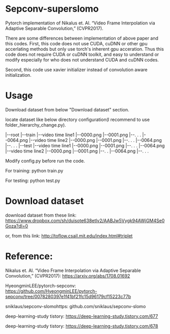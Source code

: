 # Sepconv-superslomo
Pytorch implementation of Nikalus et. Al. “Video Frame Interpolation via Adaptive Separable Convolution,” (CVPR2017).

There are some differences between implementation of above paper and this codes.
First, this code does not use CUDA, cuDNN or other gpu accerlating methods but only use torch's inherent gpu acceration.
Thus this code does not require CUDA or cuDNN toolkit, and easy to understand or modify especially for who does not understand CUDA and cuDNN codes.

Second, this code use xavier initializer instead of convolution aware initialization.

# Usage
Download dataset from below "Download dataset" section.

locate dataset like below directory configuration(I recommend to use folder_hierarchy_change.py).

|--root
     |--train
        |--video time line1
           |--0000.png
           |--0001.png
           |--. . .
           |--0064.png
        |--video time line2
            |--0000.png
            |--0001.png
            |--. . .
            |--0064.png
        |--. . .
     |--test
        |--video time line1
           |--0000.png
           |--0001.png
           |--. . .
           |--0064.png
        |--video time line2
            |--0000.png
            |--0001.png
            |--. .
            |--0064.png
        |--. . .

Modify config.py before run the code.


For training: python train.py


For testing: python test.py

# Download dataset
download dataset from these link:
https://www.dropbox.com/sh/duisote638etlv2/AABJw5Vygk94AWjGM4Se0Goza?dl=0

or, from this link:
http://toflow.csail.mit.edu/index.html#triplet

# Reference: 
Nikalus et. Al. “Video Frame Interpolation via Adaptive Separable Convolution,” (CVPR2017): https://arxiv.org/abs/1708.01692


HyeongminLEE/pytorch-sepconv: https://github.com/HyeongminLEE/pytorch-sepconv/tree/0078280397e1f41bf21fc15d96179cf15223c77b


sniklaus/sepconv-slomohttps: github.com/sniklaus/sepconv-slomo

deep-learning-study tistory: https://deep-learning-study.tistory.com/677

deep-learning-study tistory: https://deep-learning-study.tistory.com/678
